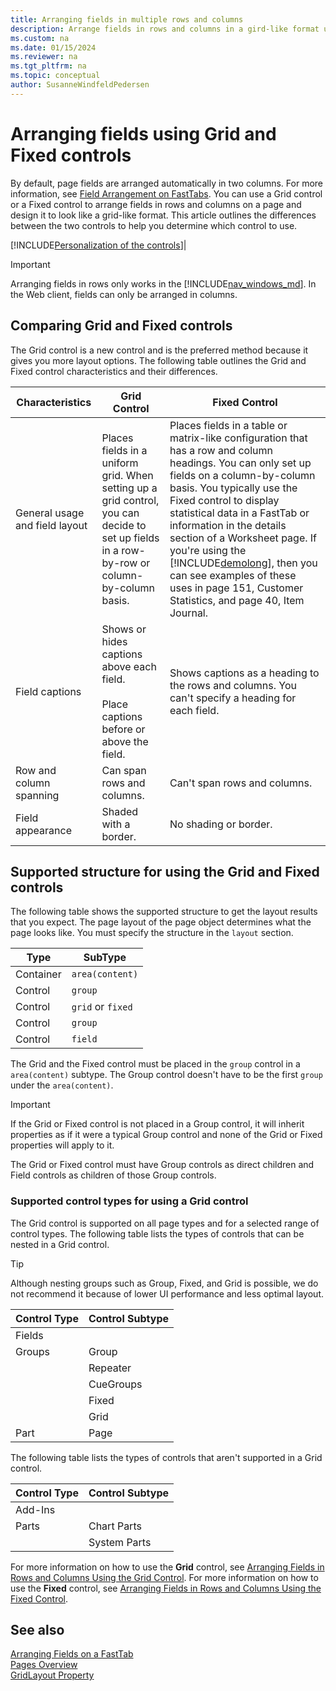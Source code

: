 ```yaml
---
title: Arranging fields in multiple rows and columns
description: Arrange fields in rows and columns in a gird-like format using the Grid and Fixed controls.
ms.custom: na
ms.date: 01/15/2024
ms.reviewer: na
ms.tgt_pltfrm: na
ms.topic: conceptual
author: SusanneWindfeldPedersen
---
```

# Arranging fields using Grid and Fixed controls
By default, page fields are arranged automatically in two columns. For more information, see [Field Arrangement on FastTabs](devenv-arranging-fields-on-fasttab.md). You can use a Grid control or a Fixed control to arrange fields in rows and columns on a page and design it to look like a grid-like format. This article outlines the differences between the two controls to help you determine which control to use. 

[!INCLUDE[Personalization of the controls](../includes/designer_experience_of_the_controls_Note.md)]|

> [!IMPORTANT]
> Arranging fields in rows only works in the [!INCLUDE[nav_windows_md](includes/nav_windows_md.md)]. In the Web client, fields can only be arranged in columns.
  
## Comparing Grid and Fixed controls  
 The Grid control is a new control and is the preferred method because it gives you more layout options. The following table outlines the Grid and Fixed control characteristics and their differences.  
  
|Characteristics|Grid Control|Fixed Control|  
|---------------------|----------------|-----------------|  
|General usage and field layout|Places fields in a uniform grid. When setting up a grid control, you can decide to set up fields in a row-by-row or column-by-column basis.|Places fields in a table or matrix-like configuration that has a row and column headings. You can only set up fields on a column-by-column basis. You typically use the Fixed control to display statistical data in a FastTab or information in the details section of a Worksheet page. If you're using the [!INCLUDE[demolong](includes/demolong_md.md)], then you can see examples of these uses in page 151, Customer Statistics, and page 40, Item Journal.|  
|Field captions|Shows or hides captions above each field.<br /><br /> Place captions before or above the field.|Shows captions as a heading to the rows and columns. You can't specify a heading for each field.|  
|Row and column spanning|Can span rows and columns.|Can't span rows and columns.|  
|Field appearance|Shaded with a border.|No shading or border.|  
  
## Supported structure for using the Grid and Fixed controls
The following table shows the supported structure to get the layout results that you expect. The page layout of the page object determines what the page looks like. You must specify the structure in the `layout` section.  

|Type| SubType |
|----|---------|
|Container|`area(content)`|
|Control    |`group`      |
|Control    |`grid` or `fixed`|
|Control    |`group`     |
|Control  |`field`     |

The Grid and the Fixed control must be placed in the `group` control in a `area(content)` subtype. The Group control doesn't have to be the first `group` under the `area(content)`.  
  
> [!IMPORTANT]  
> If the Grid or Fixed control is not placed in a Group control, it will inherit properties as if it were a typical Group control and none of the Grid or Fixed properties will apply to it.  
  
The Grid or Fixed control must have Group controls as direct children and Field controls as children of those Group controls.  


### Supported control types for using a Grid control  
The Grid control is supported on all page types and for a selected range of control types. The following table lists the types of controls that can be nested in a Grid control.  
  
> [!TIP]  
> Although nesting groups such as Group, Fixed, and Grid is possible, we do not recommend it because of lower UI performance and less optimal layout.  
  
|Control Type|Control Subtype|  
|------------|---------------|  
|Fields||  
|Groups|Group|  
||Repeater|  
||CueGroups|  
||Fixed|  
||Grid|  
|Part|Page|  
  
The following table lists the types of controls that aren't supported in a Grid control.  
  
|Control Type|Control Subtype|  
|------------|---------------|  
|Add-Ins||  
|Parts|Chart Parts|  
||System Parts|  

 
For more information on how to use the **Grid** control, see [Arranging Fields in Rows and Columns Using the Grid Control](devenv-arrange-fields-in-rows-and-columns-using-gridlayout-control.md).
For more information on how to use the **Fixed** control, see [Arranging Fields in Rows and Columns Using the Fixed Control](devenv-arrange-fields-in-rows-and-columns-using-fixedlayout-control.md).

## See also   
[Arranging Fields on a FastTab](devenv-arranging-fields-on-fasttab.md)  
[Pages Overview](devenv-pages-overview.md)  
[GridLayout Property](properties/devenv-gridlayout-property.md)  
